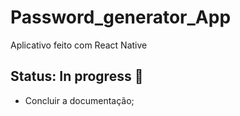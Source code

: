 # Password_generator_App
Aplicativo feito com React Native
## Status: In progress 🚧
- Concluir a documentação;
